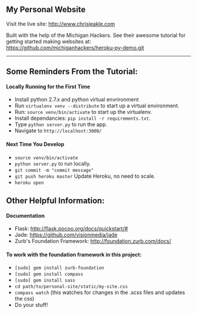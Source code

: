## My Personal Website

Visit the live site: http://www.chrisjeakle.com

Built with the help of the Michigan Hackers.
See their awesome tutorial for getting started making websites at: 
https://github.com/michiganhackers/heroku-py-demo.git

----
## Some Reminders From the Tutorial:

#### Locally Running for the First Time
- Install python 2.7.x and python virtual envrironment
- Run `virtualenv venv --distribute` to start up a virtual environment. 
- Run: `source venv/bin/activate` to start up the virtualenv.
- Install dependancies: `pip install -r requirements.txt`.
- Type `python server.py` to run the app.
- Navigate to `http://localhost:3000/`

#### Next Time You Develop
- `source venv/bin/activate`
- `python server.py` to run locally.
- `git commit -m "commit message"`
- `git push heroku master` Update Heroku, no need to scale.
- `heroku open`

## Other Helpful Information:

#### Documentation
- Flask: http://flask.pocoo.org/docs/quickstart/#
- Jade: https://github.com/visionmedia/jade
- Zurb's Foundation Framework: http://foundation.zurb.com/docs/

#### To work with the foundation framework in this project:
- `[sudo] gem install zurb-foundation`
- `[sudo] gem install compass`
- `[sudo] gem install sass`
- `cd path/to/personal-site/static/my-site.css`
- `compass watch` (this watches for changes in the .scss files and updates the css)
- Do your stuff!


